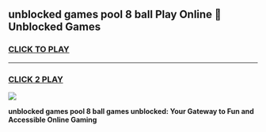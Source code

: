 
## unblocked games pool 8 ball Play Online 👋 Unblocked Games
<h3>
<a href="https://premium.freeplayer.one?title=unblocked_games_pool_8_ball&ref=19F">CLICK TO PLAY</a></h3>
<hr>

<h3>
<a href="https://premium.freeplayer.one?title=unblocked_games_pool_8_ball&ref=19F">CLICK 2 PLAY</a>
  
</h3>

<a href="https://premium.freeplayer.one?title=unblocked_games_pool_8_ball&ref=19F"><img src="https://clearcache.store/games.png"></a>


**unblocked games pool 8 ball games unblocked: Your Gateway to Fun and Accessible Online Gaming**
